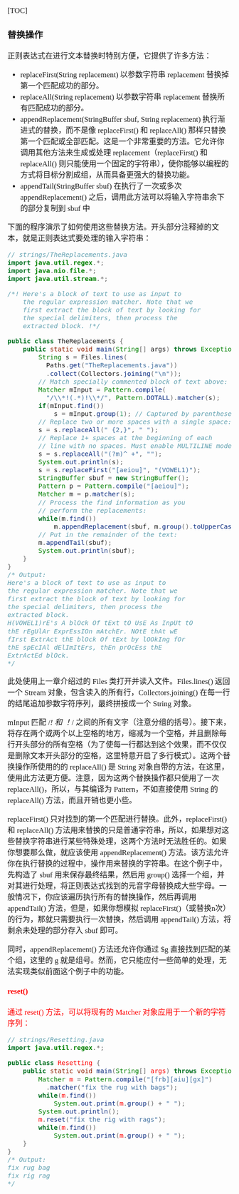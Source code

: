 <span  style="font-family: Simsun,serif; font-size: 17px; ">

[TOC]

### 替换操作

正则表达式在进行文本替换时特别方便，它提供了许多方法：

- replaceFirst(String replacement) 以参数字符串 replacement 替换掉第一个匹配成功的部分。
- replaceAll(String replacement) 以参数字符串 replacement 替换所有匹配成功的部分。
- appendReplacement(StringBuffer sbuf, String replacement) 执行渐进式的替换，而不是像 replaceFirst() 和 replaceAll() 那样只替换第一个匹配或全部匹配。这是一个非常重要的方法。它允许你调用其他方法来生成或处理 replacement（replaceFirst() 和 replaceAll() 则只能使用一个固定的字符串），使你能够以编程的方式将目标分割成组，从而具备更强大的替换功能。
- appendTail(StringBuffer sbuf) 在执行了一次或多次 appendReplacement() 之后，调用此方法可以将输入字符串余下的部分复制到 sbuf 中

下面的程序演示了如何使用这些替换方法。开头部分注释掉的文本，就是正则表达式要处理的输入字符串：

~~~java
// strings/TheReplacements.java 
import java.util.regex.*; 
import java.nio.file.*; 
import java.util.stream.*;

/*! Here's a block of text to use as input to 
    the regular expression matcher. Note that we 
    first extract the block of text by looking for 
    the special delimiters, then process the     
    extracted block. !*/

public class TheReplacements {   
    public static void main(String[] args) throws Exception {     
        String s = Files.lines(       
          Paths.get("TheReplacements.java"))       
          .collect(Collectors.joining("\n"));     
        // Match specially commented block of text above:     
        Matcher mInput = Pattern.compile(       
          "/\\*!(.*)!\\*/", Pattern.DOTALL).matcher(s);     
        if(mInput.find())       
            s = mInput.group(1); // Captured by parentheses     
        // Replace two or more spaces with a single space:     
        s = s.replaceAll(" {2,}", " ");     
        // Replace 1+ spaces at the beginning of each     
        // line with no spaces. Must enable MULTILINE mode:     
        s = s.replaceAll("(?m)^ +", "");     
        System.out.println(s);     
        s = s.replaceFirst("[aeiou]", "(VOWEL1)");     
        StringBuffer sbuf = new StringBuffer();     
        Pattern p = Pattern.compile("[aeiou]");     
        Matcher m = p.matcher(s);     
        // Process the find information as you     
        // perform the replacements:     
        while(m.find())      
            m.appendReplacement(sbuf, m.group().toUpperCase());     
        // Put in the remainder of the text:     
        m.appendTail(sbuf);     
        System.out.println(sbuf);
    } 
}
/* Output: 
Here's a block of text to use as input to 
the regular expression matcher. Note that we 
first extract the block of text by looking for 
the special delimiters, then process the 
extracted block. 
H(VOWEL1)rE's A blOck Of tExt tO UsE As InpUt tO 
thE rEgUlAr ExprEssIOn mAtchEr. NOtE thAt wE 
fIrst ExtrAct thE blOck Of tExt by lOOkIng fOr 
thE spEcIAl dElImItErs, thEn prOcEss thE 
ExtrActEd blOck. 
*/
~~~

此处使用上一章介绍过的 Files 类打开并读入文件。Files.lines() 返回一个 Stream 对象，包含读入的所有行，Collectors.joining() 在每一行的结尾追加参数字符序列，最终拼接成一个 String 对象。

mInput 匹配 /*! 和 ！*/ 之间的所有文字（注意分组的括号）。接下来，将存在两个或两个以上空格的地方，缩减为一个空格，并且删除每行开头部分的所有空格（为了使每一行都达到这个效果，而不仅仅是删除文本开头部分的空格，这里特意开启了多行模式）。这两个替换操作所使用的的 replaceAll() 是 String 对象自带的方法，在这里，使用此方法更方便。注意，因为这两个替换操作都只使用了一次 replaceAll()，所以，与其编译为 Pattern，不如直接使用 String 的 replaceAll() 方法，而且开销也更小些。

replaceFirst() 只对找到的第一个匹配进行替换。此外，replaceFirst() 和 replaceAll() 方法用来替换的只是普通字符串，所以，如果想对这些替换字符串进行某些特殊处理，这两个方法时无法胜任的。如果你想要那么做，就应该使用 appendReplacement() 方法。该方法允许你在执行替换的过程中，操作用来替换的字符串。在这个例子中，先构造了 sbuf 用来保存最终结果，然后用 group() 选择一个组，并对其进行处理，将正则表达式找到的元音字母替换成大些字母。一般情况下，你应该遍历执行所有的替换操作，然后再调用 appendTail() 方法，但是，如果你想模拟 replaceFirst()（或替换n次）的行为，那就只需要执行一次替换，然后调用 appendTail() 方法，将剩余未处理的部分存入 sbuf 即可。

同时，appendReplacement() 方法还允许你通过 \$g 直接找到匹配的某个组，这里的 g 就是组号。然而，它只能应付一些简单的处理，无法实现类似前面这个例子中的功能。

#### <font color="red"> reset() </span>

通过 reset() 方法，可以将现有的 Matcher 对象应用于一个新的字符序列：

~~~java
// strings/Resetting.java 
import java.util.regex.*; 

public class Resetting {   
    public static void main(String[] args) throws Exception {     
        Matcher m = Pattern.compile("[frb][aiu][gx]")       
          .matcher("fix the rug with bags");     
        while(m.find())       
            System.out.print(m.group() + " ");     
        System.out.println();     
        m.reset("fix the rig with rags");     
        while(m.find())       
            System.out.print(m.group() + " ");   
    } 
} 
/* Output: 
fix rug bag 
fix rig rag 
*/
~~~

</span>